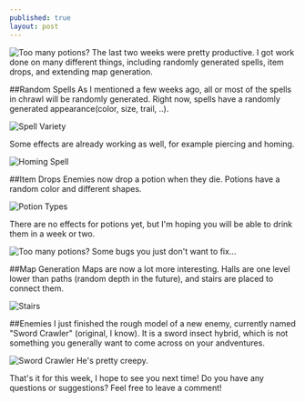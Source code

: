 ```yaml
---
published: true
layout: post
---
```


![Too many potions?](http://i.imgur.com/DlCmCXy.gif)
The last two weeks were pretty productive. I got work done on many different things, including randomly generated spells, item drops, and extending map generation. 

<!--excerpt-->
 
##Random Spells
As I mentioned a few weeks ago, all or most of the spells in chrawl will be randomly generated. Right now, spells have a randomly generated appearance(color, size, trail, ..).

![Spell Variety](http://i.imgur.com/bhLsTSn.gif)

Some effects are already working as well, for example piercing and homing.

![Homing Spell](http://i.imgur.com/ABQcjop.gif)

##Item Drops
Enemies now drop a potion when they die. Potions have a random color and different shapes.

![Potion Types](http://i.imgur.com/fF0iLGF.png)

There are no effects for potions yet, but I'm hoping you will be able to drink them in a week or two. 

![Too many potions?](http://i.imgur.com/DlCmCXy.gif)
Some bugs you just don't want to fix...

##Map Generation
Maps are now a lot more interesting. Halls are one level lower than paths (random depth in the future), and stairs are placed to connect them.

![Stairs](http://i.imgur.com/PjqBeaZ.png)

##Enemies
I just finished the rough model of a new enemy, currently named "Sword Crawler" (original, I know). It is a sword insect hybrid, which is not something you generally want to come across on your andventures.

![Sword Crawler](http://i.imgur.com/UPyaPQV.png)
He's pretty creepy.


That's it for this week, I hope to see you next time!
Do you have any questions or suggestions? Feel free to leave a comment!
